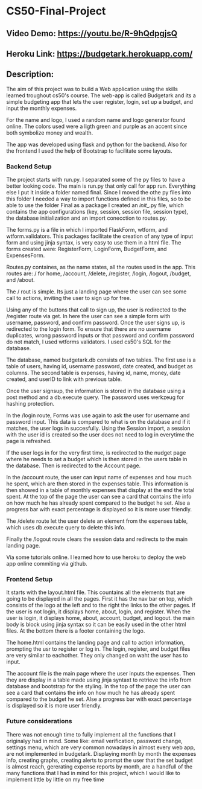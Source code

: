 # CS50-Final-Project
## Video Demo:  <https://youtu.be/R-9hQdpgjsQ>
## Heroku Link: <https://budgetark.herokuapp.com/>
## Description:

The aim of this project was to build a Web application using the skills learned troughout cs50's course. The web-app is called Budgetark and its a simple budgeting app that lets the user register, login, set up a budget, and input the monthly expenses.

For the name and logo, I used a random name and logo generator found online. The colors used were a ligth green and purple as an accent since both symbolize money and wealth.

The app was developed using flask and python for the backend. Also for the frontend I used the help of Bootstrap to facilitate some layouts.

### Backend Setup

The project starts with run.py. I separated some of the py files to have a better looking code. The main is run.py that only call for app run. Everything else I put it inside a folder named final. Since I moved the othe py files into this folder I needed a way to import functions defined in this files, so to be able to use the folder Final as a package I created an _init__.py file, which contains the app configurations (key, session, session file, session type), the database initialization and an import conecction to routes.py.

The forms.py is a file in which I imported FlaskForm, wtform, and wtform.validators. This packages facilitate the creation of any type of input form and using jinja syntax, is very easy to use them in a html file. The forms created were: RegisterForm, LoginForm, BudgetForm, and ExpensesForm.

Routes.py containes, as the name states, all the routes used in the app. This routes are: / for home, /account, /delete, /register, /login, /logout, /budget, and /about.

The / rout is simple. Its just a landing page where the user can see some call to actions, inviting the user to sign up for free.

Using any of the buttons that call to sign up, the user is redirected to the /register route via get. In here the user can see a simple form with username, password, and confirm password. Once the user signs up, is redirected to the login form. To ensure that there are no username duplicates, wrong password inputs or that password and confirm password do not match, I used wtforms validators. I used cs50's SQL for the database. 

The database, named budgetark.db consists of two tables. The first use is a table of users, having id, username password, date created, and budget as columns. The second table is expenses, having id, name, money, date created, and userID to link with previous table.

Once the user signsup, the information is stored in the database using a post method and a db.execute query. The password uses werkzeug for hashing protection.

In the /login route, Forms was use again to ask the user for username and password input. This data is compared to what is on the database and if it matches, the user logs in succesfully. Using the Session import, a session with the user id is created so the user does not need to log in everytime the page is refreshed.

If the user logs in for the very first time, is redirected to the nudget page where he needs to set a budget which is then stored in the users table in the database. Then is redirected to the Account page.

In the /account route, the user can input name of expenses and how much he spent, which are then stored in the expenses table. This information is then showed in a table of monthly expenses that display at the end the total spent. At the top of the page the user can see a card that contains the info on how much he has already spent compared to the budget he set. Alse a progress bar with exact percentage is displayed so it is more user friendly.

The /delete route let the user delete an element from the expenses table, which uses db.execute query to delete this info.

Finally the /logout route clears the session data and redirects to the main landing page.

Via some tutorials online. I learned how to use heroku to deploy the web app online commiting via github. 

### Frontend Setup

It starts with the layout.html file. This countains all the elements that are going to be displayed in all the pages. First it has the nav bar on top, which consists of the logo at the left and to the right the links to the other pages. If the user is not login, it displays home, about, login, and register. When the user is login, it displays home, about, account, budget, and logout. the main body is block using jinja syntax so it can be easily used in the other html files. At the bottom there is a footer containing the logo.

The home.html contains the landing page and call to action information, prompting the usr to register or log in. The login, register, and budget files are very similar to eachother. They only changed on waht the user has to input.

The account file is the main page where the user inputs the expenses. Then they are display in a table made using jinja syntaxt to retrieve the info from database and bootstrap for the styling. In the top of the page the user can see a card that contains the info on how much he has already spent compared to the budget he set. Alse a progress bar with exact percentage is displayed so it is more user friendly. 

### Future considerations

There was not enough time to fully implement all the functions that I originalyy had in mind. Some like: email verification, password change, settings menu, which are very common nowadays in almost every web app, are not implemented in budgetark. Displaying month by month the expenses info, creating graphs, creating alerts to prompt the user that the set budget is almost reach, gererating expense reports by month, are a handfull of the many functions that I had in mind for this project, which I would like to implement little by little on my free time 